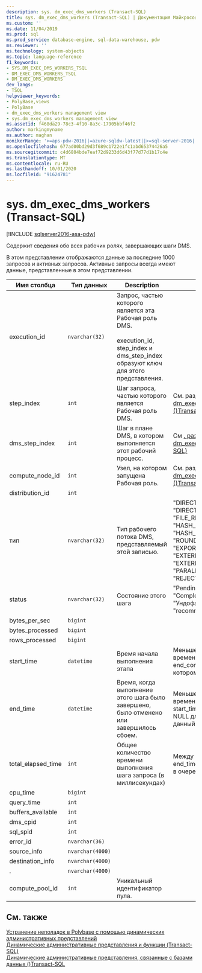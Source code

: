 ```yaml
---
description: sys. dm_exec_dms_workers (Transact-SQL)
title: sys. dm_exec_dms_workers (Transact-SQL) | Документация Майкрософт
ms.custom: ''
ms.date: 11/04/2019
ms.prod: sql
ms.prod_service: database-engine, sql-data-warehouse, pdw
ms.reviewer: ''
ms.technology: system-objects
ms.topic: language-reference
f1_keywords:
- SYS.DM_EXEC_DMS_WORKERS_TSQL
- DM_EXEC_DMS_WORKERS_TSQL
- DM_EXEC_DMS_WORKERS
dev_langs:
- TSQL
helpviewer_keywords:
- PolyBase,views
- PolyBase
- dm_exec_dms_workers management view
- sys.dm_exec_dms_workers management view
ms.assetid: f468da29-78c3-4f10-8a3c-17905bbf46f2
author: markingmyname
ms.author: maghan
monikerRange: '>=aps-pdw-2016||=azure-sqldw-latest||>=sql-server-2016||=sqlallproducts-allversions||>=sql-server-linux-2017||=azuresqldb-mi-current'
ms.openlocfilehash: 677ad00bd29d3f689c1722e1fc1abd65374426a5
ms.sourcegitcommit: c4d6804bde7eaf72d9233d6d43f77d77d1b17c4e
ms.translationtype: MT
ms.contentlocale: ru-RU
ms.lasthandoff: 10/01/2020
ms.locfileid: "91624781"
---
```

# <a name="sysdm_exec_dms_workers-transact-sql"></a>sys. dm_exec_dms_workers (Transact-SQL)
[!INCLUDE [sqlserver2016-asa-pdw](../../includes/applies-to-version/sqlserver2016-asa-pdw.md)]

  Содержит сведения обо всех рабочих ролях, завершающих шаги DMS.  
  
 В этом представлении отображаются данные за последние 1000 запросов и активных запросов. Активные запросы всегда имеют данные, представленные в этом представлении.  
  
|Имя столбца|Тип данных|Description|Диапазон|  
|-----------------|---------------|-----------------|-----------|  
|execution_id|`nvarchar(32)`|Запрос, частью которого является эта Рабочая роль DMS. <br /><br /> execution_id, step_index и dms_step_index образуют ключ для этого представления.||  
|step_index|`int`|Шаг запроса, частью которого является Рабочая роль DMS.|См. раздел индекс шага в [sys. dm_exec_distributed_request_steps &#40;&#41;Transact-SQL ](../../relational-databases/system-dynamic-management-views/sys-dm-exec-distributed-request-steps-transact-sql.md).|  
|dms_step_index|`int`|Шаг в плане DMS, в котором выполняется этот рабочий процесс.|См [. раздел sys. dm_exec_dms_workers (Transact-SQL)](../../relational-databases/system-dynamic-management-views/sys-dm-exec-dms-workers-transact-sql.md)|  
|compute_node_id|`int`|Узел, на котором запущена Рабочая роль.|См. раздел [sys. dm_exec_compute_nodes &#40;&#41;Transact-SQL ](../../relational-databases/system-dynamic-management-views/sys-dm-exec-compute-nodes-transact-sql.md).|  
|distribution_id|`int`|||  
|тип|`nvarchar(32)`|Тип рабочего потока DMS, представляемый этой записью.|"DIRECT_CONVERTER", "DIRECT_READER", "FILE_READER", "HASH_CONVERTER", "HASH_READER", "ROUNDROBIN_CONVERTER", "EXPORT_READER", "EXTERNAL_READER", "EXTERNAL_WRITER", "PARALLEL_COPY_READER", "REJECT_WRITER", "WRITER"|  
|status|`nvarchar(32)`|Состояние этого шага|"Pending", "работает", "Complete", "Failed", "Ундофаилед", "Пендингканцел", "recommit", "Undone", "Abortd"|  
|bytes_per_sec|`bigint`|||  
|bytes_processed|`bigint`|||  
|rows_processed|`bigint`|||  
|start_time|`datetime`|Время начала выполнения этапа|Меньше или равно текущему времени и больше или равно end_compile_time запроса, к которому относится этот шаг.|  
|end_time|`datetime`|Время, когда выполнение этого шага было завершено, было отменено или завершилось сбоем.|Меньшее или равное текущему времени и больше или равно start_time, установите значение NULL для шагов, выполняемых в данный момент или в очереди.|  
|total_elapsed_time|`int`|Общее количество времени выполнения шага запроса (в миллисекундах)|Между 0 и разностью между end_time и start_time. 0 для шагов в очереди.|  
|cpu_time|`bigint`|||  
|query_time|`int`|||  
|buffers_available|`int`|||  
|dms_cpid|`int`|||  
|sql_spid|`int`|||  
|error_id|`nvarchar(36)`|||  
|source_info|`nvarchar(4000)`|||  
|destination_info|`nvarchar(4000)`|||  
|.|`nvarchar(4000)`|||
|compute_pool_id|`int`|Уникальный идентификатор пула.|

## <a name="see-also"></a>См. также  
 [Устранение неполадок в Polybase с помощью динамических административных представлений](https://msdn.microsoft.com/library/ce9078b7-a750-4f47-b23e-90b83b783d80)   
 [Динамические административные представления и функции (Transact-SQL)](~/relational-databases/system-dynamic-management-views/system-dynamic-management-views.md)   
 [Динамические административные представления, связанные с базами данных &#40;&#41;Transact-SQL ](../../relational-databases/system-dynamic-management-views/database-related-dynamic-management-views-transact-sql.md)  
  
  
